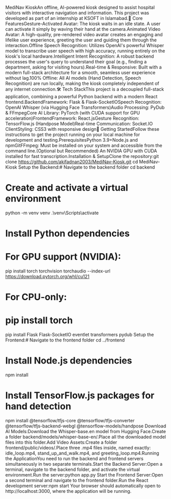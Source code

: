 MediNav KioskAn offline, AI-powered kiosk designed to assist hospital visitors with interactive navigation and information. This project was developed as part of an internship at KSOFT in Islamabad.🌟 Core FeaturesGesture-Activated Avatar: The kiosk waits in an idle state. A user can activate it simply by waving their hand at the camera.Animated Video Avatar: A high-quality, pre-rendered video avatar creates an engaging and lifelike user experience, greeting the user and guiding them through the interaction.Offline Speech Recognition: Utilizes OpenAI's powerful Whisper model to transcribe user speech with high accuracy, running entirely on the kiosk's local hardware.Intelligent Intent Recognition: A robust backend processes the user's query to understand their goal (e.g., finding a department, asking for visiting hours).Real-time & Responsive: Built with a modern full-stack architecture for a smooth, seamless user experience without lag.100% Offline: All AI models (Hand Detection, Speech Recognition) are run locally, making the kiosk completely independent of any internet connection.🛠️ Tech StackThis project is a decoupled full-stack application, combining a powerful Python backend with a modern React frontend.BackendFramework: Flask & Flask-SocketIOSpeech Recognition: OpenAI Whisper (via Hugging Face Transformers)Audio Processing: PyDub & FFmpegCore AI Library: PyTorch (with CUDA support for GPU acceleration)FrontendFramework: React.jsGesture Recognition: TensorFlow.js (Handpose Model)Real-time Communication: Socket.IO ClientStyling: CSS3 with responsive design🚀 Getting StartedFollow these instructions to get the project running on your local machine for development and testing.PrerequisitesPython 3.9+Node.js and npmGitFFmpeg: Must be installed on your system and accessible from the command line.(Optional but Recommended) An NVIDIA GPU with CUDA installed for fast transcription.Installation & SetupClone the repository:git clone https://github.com/akifadnan2003/MediNav-Kiosk.git
cd MediNav-Kiosk
Setup the Backend:# Navigate to the backend folder
cd backend

# Create and activate a virtual environment
python -m venv venv
.\venv\Scripts\activate

# Install Python dependencies
# For GPU support (NVIDIA):
pip install torch torchvision torchaudio --index-url https://download.pytorch.org/whl/cu121
# For CPU-only:
# pip install torch

pip install Flask Flask-SocketIO eventlet transformers pydub
Setup the Frontend:# Navigate to the frontend folder
cd ../frontend

# Install Node.js dependencies
npm install

# Install TensorFlow.js packages for hand detection
npm install @tensorflow/tfjs-core @tensorflow/tfjs-converter @tensorflow/tfjs-backend-webgl @tensorflow-models/handpose
Download AI Models:Download the Whisper-base.en model from Hugging Face.Create a folder backend/models/whisper-base-en/.Place all the downloaded model files into this folder.Add Video Assets:Create a folder frontend/public/videos/.Place three .mp4 files inside, named exactly: idle_loop.mp4, stand_up_and_walk.mp4, and greeting_loop.mp4.Running the ApplicationYou need to run the backend and frontend servers simultaneously in two separate terminals.Start the Backend Server:Open a terminal, navigate to the backend folder, and activate the virtual environment.Run the server:python app.py
Start the Frontend Server:Open a second terminal and navigate to the frontend folder.Run the React development server:npm start
Your browser should automatically open to http://localhost:3000, where the application will be running.
